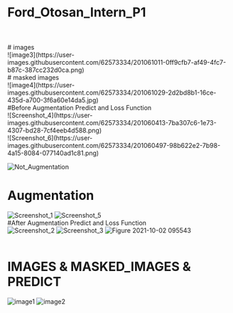 # Ford_Otosan_Intern_P1
<br/>
<br/> 
# images <br/>
![image3](https://user-images.githubusercontent.com/62573334/201061011-0ff9cfb7-af49-4fc7-b87c-387cc232d0ca.png)
<br/> 
# masked images <br/>
![image4](https://user-images.githubusercontent.com/62573334/201061029-2d2bd8b1-16ce-435d-a700-3f6a60e14da5.jpg)
<br/> 
#Before Augmentation Predict and Loss Function <br/> 
![Screenshot_4](https://user-images.githubusercontent.com/62573334/201060413-7ba307c6-1e73-4307-bd28-7cf4eeb4d588.png) <br/>
![Screenshot_6](https://user-images.githubusercontent.com/62573334/201060497-98b622e2-7b98-4a15-8084-077140ad1c81.png)

![Not_Augmentation](https://user-images.githubusercontent.com/62573334/201060103-62299e3f-c0bb-489a-bc81-8798abedcf79.png)
<br/> 

# Augmentation<br/> 
![Screenshot_1](https://user-images.githubusercontent.com/62573334/201060188-c6da11a1-1b4b-447e-83b0-76f3b3f14000.png)
![Screenshot_5](https://user-images.githubusercontent.com/62573334/201060209-df83e125-5839-46c7-93aa-afd2b76fa269.png)
<br/> 
#After Augmentation Predict and Loss Function <br/> 
![Screenshot_2](https://user-images.githubusercontent.com/62573334/201060579-8c91291d-9107-4520-b7ac-03c02dbb748e.png)
![Screenshot_3](https://user-images.githubusercontent.com/62573334/201060581-07011673-8890-4517-a8e0-fbb512b2a86a.png)
![Figure 2021-10-02 095543](https://user-images.githubusercontent.com/62573334/201060629-74e59148-171e-4db5-9f0a-6cadc552e02c.png)
<br/> 
<br/> 


# IMAGES & MASKED_IMAGES & PREDICT 
![image1](https://user-images.githubusercontent.com/62573334/201059230-c06dc347-013c-4e91-945c-38d094e6f57c.png)
![image2](https://user-images.githubusercontent.com/62573334/201059453-a786c80c-d24a-435c-a151-a96ed7836d63.png)
